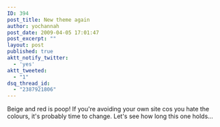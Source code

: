 ```yaml
---
ID: 394
post_title: New theme again
author: yochannah
post_date: 2009-04-05 17:01:47
post_excerpt: ""
layout: post
published: true
aktt_notify_twitter:
  - 'yes'
aktt_tweeted:
  - "1"
dsq_thread_id:
  - "2387921806"
---
```

Beige and red is poop! If you're avoiding your own site cos you hate the colours, it's probably time to change. Let's see how long this one holds...